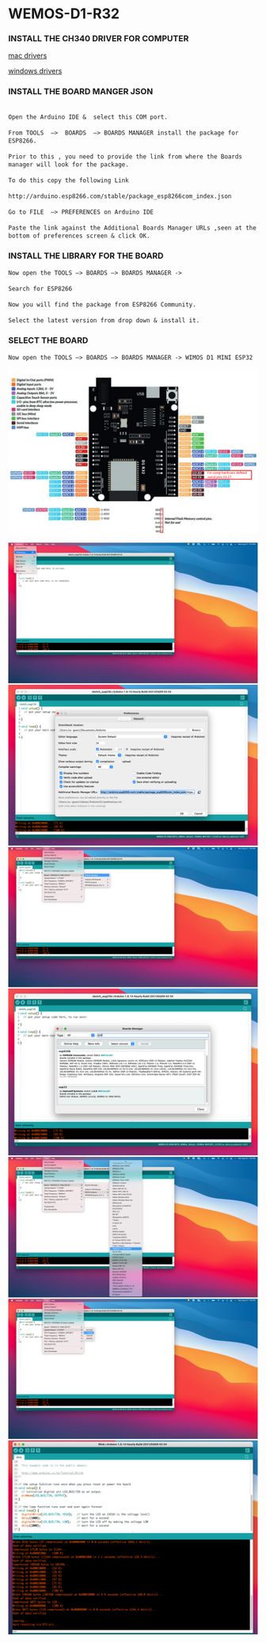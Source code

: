 # WEMOS-D1-R32

### INSTALL THE CH340 DRIVER FOR COMPUTER 

[mac drivers](drivers/mac-CH34x_Install_V1.5.pkg.zip)

[windows drivers](drivers/windows-CH34x_Install_v3_4.zip)


### INSTALL THE BOARD MANGER JSON 

```  

Open the Arduino IDE &  select this COM port.

From TOOLS  —>  BOARDS  —> BOARDS MANAGER install the package for ESP8266.

Prior to this , you need to provide the link from where the Boards manager will look for the package.

To do this copy the following Link

http://arduino.esp8266.com/stable/package_esp8266com_index.json

Go to FILE  –> PREFERENCES on Arduino IDE

Paste the link against the Additional Boards Manager URLs ,seen at the bottom of preferences screen & click OK.

```

### INSTALL THE LIBRARY FOR THE BOARD 
```
Now open the TOOLS –> BOARDS –> BOARDS MANAGER -> 

Search for ESP8266

Now you will find the package from ESP8266 Community.

Select the latest version from drop down & install it.

```


### SELECT THE BOARD 
```
Now open the TOOLS –> BOARDS –> BOARDS MANAGER -> WIMOS D1 MINI ESP32
```

![img](image/wemos-esp32.jpeg)

![img](image/1.png)
![img](image/2.png)
![img](image/3.png)
![img](image/4.png)
![img](image/5.png)
![img](image/6.png)
![img](image/7.png)